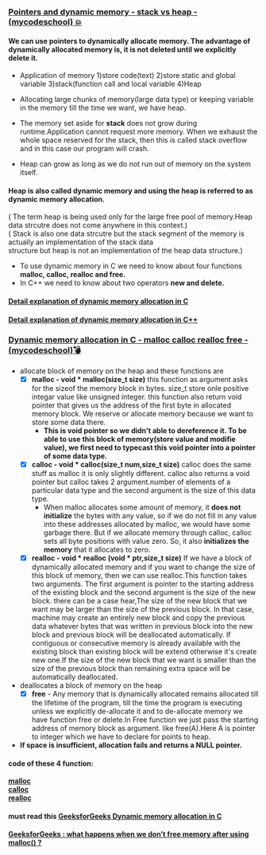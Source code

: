 ### [Pointers and dynamic memory - stack vs heap -(mycodeschool) :boom:](https://www.youtube.com/watch?v=_8-ht2AKyH4&list=PL2_aWCzGMAwLZp6LMUKI3cc7pgGsasm2_&index=13&t=764s)    
#### We can use pointers to dynamically allocate memory. The advantage of dynamically allocated memory is, it is not deleted until we explicitly delete it.   
* Application of memory 1)store code(text) 2)store static and global variable 3)stack(function call and local variable 4)Heap  
* Allocating large chunks of memory(large data type) or keeping variable in the memory till the time we want, we have heap.   
* The memory set aside for **stack** does not grow during runtime.Application cannot request more memory. When we exhaust the   
whole space reserved for the stack, then this is called stack overflow and in this case our program will crash.   

* Heap can grow as long as we do not run out of memory on the system itself.   
#### Heap is also called dynamic memory and using the heap is referred to as dynamic memory allocation. 
( The term heap is being used only for the large free pool of memory.Heap data strcutre does not come anywhere in this context.)  
( Stack is also one data strcutre but the stack segment of the memory is actually an implementation of the stack data  
structure but heap is not an implementation of the heap data structure.)  

* To use dynamic memory in C we need to know about four functions **malloc, calloc, realloc and free.**  
* In C++ we need to know about two operators **new and delete.**  
#### [Detail explanation of dynamic memory allocation in C](https://github.com/Durjoy001/Data-Structure-and-Algorithms/blob/master/Pointers/Dynamic%20Memory%20Allocation/Pointers%20and%20dynamic%20memory%20-%20stack%20vs%20heap.c)  
#### [Detail explanation of dynamic memory allocation in C++](https://github.com/Durjoy001/Data-Structure-and-Algorithms/blob/master/Pointers/Dynamic%20Memory%20Allocation/Pointers%20and%20dynamic%20memory%20-%20stack%20vs%20heap.cpp)  

### [Dynamic memory allocation in C - malloc calloc realloc free -(mycodeschool):bomb:](https://www.youtube.com/watch?v=xDVC3wKjS64&list=PL2_aWCzGMAwLZp6LMUKI3cc7pgGsasm2_&index=13)  
 * allocate block of memory on the heap and these functions are   
   - [x] **malloc -  void * malloc(size_t size)** this function as argument asks for the sizeof the memory block in bytes. size_t store onle positive integar value like unsigned integer. this function also return void pointer that gives us the address of the first byte in allocated memory block. We reserve or allocate memory because we want to store some data there.  
        * **This is void pointer so we didn't able to dereference it. To be able to use this block of memory(store value and modifie value), we first need to typecast this void pointer into a pointer of some data type.**
   - [x] **calloc - void * calloc(size_t num,size_t size)**  calloc does the same stuff as malloc it is only slightly different. calloc also returns a void pointer but calloc takes 2 argument.number of elements of a particular data type and the second argument is the size of this data type.
        *  When malloc allocates some amount of memory, it **does not initialize** the bytes with any value, so if we do not fill in any value into these addresses allocated by malloc, we would have some garbage there. But if we allocate memory through calloc, calloc sets all byte positions with value zero. So, it also **initializes the memory** that it allocates to zero.
   - [x] **realloc  - void * realloc (void * ptr,size_t size)** If we have a block of dynamically allocated memory and if you want to change the size of this block of memory, then we can use realloc.This function takes two arguments. The first argument is pointer to the starting address of the existing block and the second argument is the size of the new block.  there can be a case hear,The size of the new block that we want may be larger than the size of the previous block. In that case, machine may create an entirely new block and copy the previous data whatever bytes that was written in previous block into the new block and previous block will be deallocated automatically. If contiguous or consecutive memory is already available with the existing block than existing block will be extend otherwise it's create new one.If the size of the new block that we want is smaller than the size of the previous block than remaining extra space will be automatically deallocated.
 * deallocates a block of memory on the heap 
   - [x] **free**  - Any memory that is dynamically allocated remains allocated till the lifetime of the program, till the time the program is executing unless we explicitly de-allocate it and to de-allocate memory we have function free or delete.In Free function we just pass the starting address of memory block as argument.
   like free(A).Here A is pointer to integer which we have to declare for points to heap.  
 * **If space is insufficient, allocation fails and returns a NULL pointer.** 
#### code of these 4 function:    
   [**malloc**](https://github.com/Durjoy001/Data-Structure-and-Algorithms/blob/master/Pointers/Dynamic%20Memory%20Allocation/malloc.c)   
   [**calloc**](https://github.com/Durjoy001/Data-Structure-and-Algorithms/blob/master/Pointers/Dynamic%20Memory%20Allocation/calloc.c)    
   [**realloc**](https://github.com/Durjoy001/Data-Structure-and-Algorithms/blob/master/Pointers/Dynamic%20Memory%20Allocation/realloc.c)    
#### must read this [GeeksforGeeks Dynamic memory allocation in C](https://www.geeksforgeeks.org/dynamic-memory-allocation-in-c-using-malloc-calloc-free-and-realloc/)  
#### [GeeksforGeeks : what happens when we don’t free memory after using malloc() ?](https://www.geeksforgeeks.org/what-happens-when-you-dont-free-memory-after-using-malloc/?ref=rp)  

